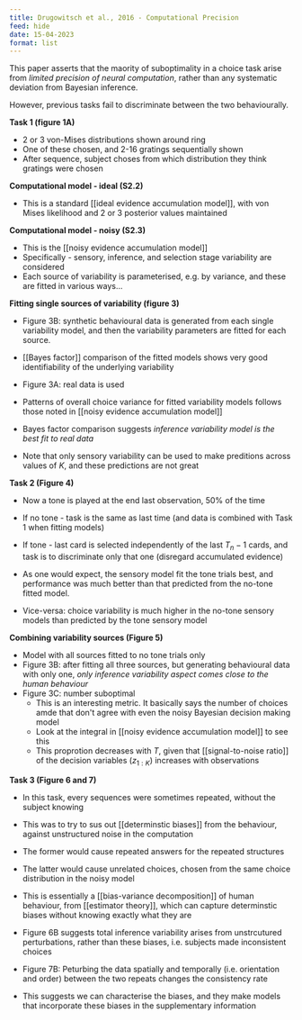 ```yaml
---
title: Drugowitsch et al., 2016 - Computational Precision
feed: hide
date: 15-04-2023
format: list
---
```



This paper asserts that the maority of suboptimality in a choice task arise from *limited precision of neural computation*, rather than any systematic deviation from Bayesian inference.

However, previous tasks fail to discriminate between the two behaviourally.

**Task 1 (figure 1A)**
- 2 or 3 von-Mises distributions shown around ring
- One of these chosen, and 2-16 gratings sequentially shown
- After sequence, subject choses from which distribution they think gratings were chosen

**Computational model - ideal (S2.2)**
- This is a standard [[ideal evidence accumulation model]], with von Mises likelihood and 2 or 3 posterior values maintained

**Computational model - noisy (S2.3)**
- This is the [[noisy evidence accumulation model]]
- Specifically - sensory, inference, and selection stage variability are considered
- Each source of variability is parameterised, e.g. by variance, and these are fitted in various ways...

**Fitting single sources of variability (figure 3)**
- Figure 3B: synthetic behavioural data is generated from each single variability model, and then the variability parameters are fitted for each source.
- [[Bayes factor]] comparison of the fitted models shows very good identifiability of the underlying variability

- Figure 3A: real data is used
- Patterns of overall choice variance for fitted variability models follows those noted in [[noisy evidence accumulation model]]
- Bayes factor comparison suggests *inference variability model is the best fit to real data*
- Note that only sensory variability can be used to make preditions across values of $K$, and these predictions are not great


**Task 2 (Figure 4)**
- Now a tone is played at the end last observation, 50% of the time
- If no tone - task is the same as last time (and data is combined with Task 1 when fitting models)
- If tone - last card is selected independently of the last $T_n-1$ cards, and task is to discriminate only that one (disregard accumulated evidence)

- As one would expect, the sensory model fit the tone trials best, and performance was much better than that predicted from the no-tone fitted model.
- Vice-versa: choice variability is much higher in the no-tone sensory models than predicted by the tone sensory model

**Combining variability sources (Figure 5)**
- Model with all sources fitted to no tone trials only
- Figure 3B: after fitting all three sources, but generating behavioural data with only one, *only inference variability aspect comes close to the human behaviour*
- Figure 3C: number suboptimal
	- This is an interesting metric. It basically says the number of choices amde that don't agree with even the noisy Bayesian decision making model
	- Look at the integral in [[noisy evidence accumulation model]] to see this
	- This proprotion decreases with $T$, given that [[signal-to-noise ratio]] of the decision variables ($z_{1:K}$) increases with observations


**Task 3 (Figure 6 and 7)**
- In this task, every sequences were sometimes repeated, without the subject knowing
- This was to try to sus out [[determinstic biases]] from the behaviour, against unstructured noise in the computation
- The former would cause repeated answers for the repeated structures
- The latter would cause unrelated choices, chosen from the same choice distribution in the noisy model

- This is essentially a [[bias-variance decomposition]] of human behaviour, from [[estimator theory]], which can capture determinstic biases without knowing exactly what they are
- Figure 6B suggests total inference variability arises from unstrcutured perturbations, rather than these biases, i.e. subjects made inconsistent choices

- Figure 7B: Peturbing the data spatially and temporally (i.e. orientation and order) between the two repeats changes the consistency rate
- This suggests we can characterise the biases, and they make models that incorporate these biases in the supplementary information